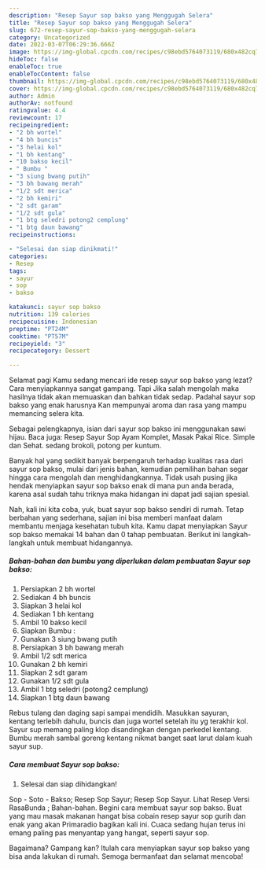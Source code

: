 ```yaml
---
description: "Resep Sayur sop bakso yang Menggugah Selera"
title: "Resep Sayur sop bakso yang Menggugah Selera"
slug: 672-resep-sayur-sop-bakso-yang-menggugah-selera
category: Uncategorized
date: 2022-03-07T06:29:36.666Z
image: https://img-global.cpcdn.com/recipes/c98ebd5764073119/680x482cq70/sayur-sop-bakso-foto-resep-utama.jpg
hideToc: false
enableToc: true
enableTocContent: false
thumbnail: https://img-global.cpcdn.com/recipes/c98ebd5764073119/680x482cq70/sayur-sop-bakso-foto-resep-utama.jpg
cover: https://img-global.cpcdn.com/recipes/c98ebd5764073119/680x482cq70/sayur-sop-bakso-foto-resep-utama.jpg
author: Admin
authorAv: notfound
ratingvalue: 4.4
reviewcount: 17
recipeingredient:
- "2 bh wortel"
- "4 bh buncis"
- "3 helai kol"
- "1 bh kentang"
- "10 bakso kecil"
- " Bumbu "
- "3 siung bwang putih"
- "3 bh bawang merah"
- "1/2 sdt merica"
- "2 bh kemiri"
- "2 sdt garam"
- "1/2 sdt gula"
- "1 btg seledri potong2 cemplung"
- "1 btg daun bawang"
recipeinstructions:

- "Selesai dan siap dinikmati!"
categories:
- Resep
tags:
- sayur
- sop
- bakso

katakunci: sayur sop bakso 
nutrition: 139 calories
recipecuisine: Indonesian
preptime: "PT24M"
cooktime: "PT57M"
recipeyield: "3"
recipecategory: Dessert

---
```



Selamat pagi Kamu sedang mencari ide resep sayur sop bakso yang lezat? Cara menyiapkannya sangat gampang. Tapi Jika salah mengolah maka hasilnya tidak akan memuaskan dan bahkan tidak sedap. Padahal sayur sop bakso yang enak harusnya Kan mempunyai aroma dan rasa yang mampu memancing selera kita.


Sebagai pelengkapnya, isian dari sayur sop bakso ini menggunakan sawi hijau. Baca juga: Resep Sayur Sop Ayam Komplet, Masak Pakai Rice. Simple dan Sehat. sedang brokoli, potong per kuntum.

Banyak hal yang sedikit banyak berpengaruh terhadap kualitas rasa dari sayur sop bakso, mulai dari jenis bahan, kemudian pemilihan bahan segar hingga cara mengolah dan menghidangkannya. Tidak usah pusing jika hendak menyiapkan sayur sop bakso enak di mana pun anda berada, karena asal sudah tahu triknya maka hidangan ini dapat jadi sajian spesial.


Nah, kali ini kita coba, yuk, buat sayur sop bakso sendiri di rumah. Tetap berbahan yang sederhana, sajian ini bisa memberi manfaat dalam membantu menjaga kesehatan tubuh kita. Kamu dapat menyiapkan Sayur sop bakso memakai 14 bahan dan 0 tahap pembuatan. Berikut ini langkah-langkah untuk membuat hidangannya.

<!--inarticleads1-->

##### Bahan-bahan dan bumbu yang diperlukan dalam pembuatan Sayur sop bakso:

1. Persiapkan 2 bh wortel
1. Sediakan 4 bh buncis
1. Siapkan 3 helai kol
1. Sediakan 1 bh kentang
1. Ambil 10 bakso kecil
1. Siapkan  Bumbu :
1. Gunakan 3 siung bwang putih
1. Persiapkan 3 bh bawang merah
1. Ambil 1/2 sdt merica
1. Gunakan 2 bh kemiri
1. Siapkan 2 sdt garam
1. Gunakan 1/2 sdt gula
1. Ambil 1 btg seledri (potong2 cemplung)
1. Siapkan 1 btg daun bawang


Rebus tulang dan daging sapi sampai mendidih. Masukkan sayuran, kentang terlebih dahulu, buncis dan juga wortel setelah itu yg terakhir kol. Sayur sup memang paling klop disandingkan dengan perkedel kentang. Bumbu merah sambal goreng kentang nikmat banget saat larut dalam kuah sayur sup. 

<!--inarticleads2-->

##### Cara membuat Sayur sop bakso:


1. Selesai dan siap dihidangkan!

Sop - Soto - Bakso; Resep Sop Sayur; Resep Sop Sayur. Lihat Resep Versi RasaBunda ; Bahan-bahan. Begini cara membuat sayur sop bakso. Buat yang mau masak makanan hangat bisa cobain resep sayur sop gurih dan enak yang akan Primaradio bagikan kali ini. Cuaca sedang hujan terus ini emang paling pas menyantap yang hangat, seperti sayur sop. 

Bagaimana? Gampang kan? Itulah cara menyiapkan sayur sop bakso yang bisa anda lakukan di rumah. Semoga bermanfaat dan selamat mencoba!
